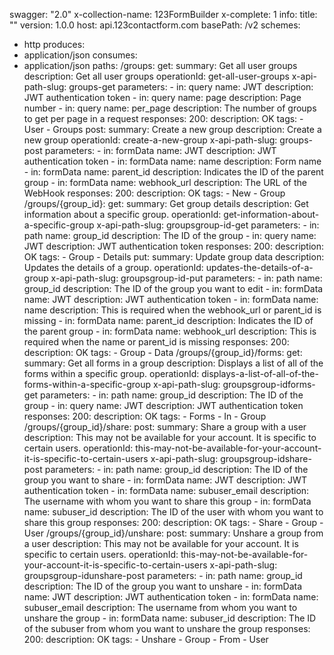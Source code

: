 swagger: "2.0"
x-collection-name: 123FormBuilder
x-complete: 1
info:
  title: ""
  version: 1.0.0
host: api.123contactform.com
basePath: /v2
schemes:
- http
produces:
- application/json
consumes:
- application/json
paths:
  /groups:
    get:
      summary: Get all user groups
      description: Get all user groups
      operationId: get-all-user-groups
      x-api-path-slug: groups-get
      parameters:
      - in: query
        name: JWT
        description: JWT authentication token
      - in: query
        name: page
        description: Page number
      - in: query
        name: per_page
        description: The number of groups to get per page in a request
      responses:
        200:
          description: OK
      tags:
      - User
      - Groups
    post:
      summary: Create a new group
      description: Create a new group
      operationId: create-a-new-group
      x-api-path-slug: groups-post
      parameters:
      - in: formData
        name: JWT
        description: JWT authentication token
      - in: formData
        name: name
        description: Form name
      - in: formData
        name: parent_id
        description: Indicates the ID of the parent group
      - in: formData
        name: webhook_url
        description: The URL of the WebHook
      responses:
        200:
          description: OK
      tags:
      - New
      - Group
  /groups/{group_id}:
    get:
      summary: Get group details
      description: Get information about a specific group.
      operationId: get-information-about-a-specific-group
      x-api-path-slug: groupsgroup-id-get
      parameters:
      - in: path
        name: group_id
        description: The ID of the group
      - in: query
        name: JWT
        description: JWT authentication token
      responses:
        200:
          description: OK
      tags:
      - Group
      - Details
    put:
      summary: Update group data
      description: Updates the details of a group.
      operationId: updates-the-details-of-a-group
      x-api-path-slug: groupsgroup-id-put
      parameters:
      - in: path
        name: group_id
        description: The ID of the group you want to edit
      - in: formData
        name: JWT
        description: JWT authentication token
      - in: formData
        name: name
        description: This is required when the webhook_url or parent_id is missing
      - in: formData
        name: parent_id
        description: Indicates the ID of the parent group
      - in: formData
        name: webhook_url
        description: This is required when the name or parent_id is missing
      responses:
        200:
          description: OK
      tags:
      - Group
      - Data
  /groups/{group_id}/forms:
    get:
      summary: Get all forms in a group
      description: Displays a list of all of the forms within a specific group.
      operationId: displays-a-list-of-all-of-the-forms-within-a-specific-group
      x-api-path-slug: groupsgroup-idforms-get
      parameters:
      - in: path
        name: group_id
        description: The ID of the group
      - in: query
        name: JWT
        description: JWT authentication token
      responses:
        200:
          description: OK
      tags:
      - Forms
      - In
      - Group
  /groups/{group_id}/share:
    post:
      summary: Share a group with a user
      description: This may not be available for your account. It is specific to certain
        users.
      operationId: this-may-not-be-available-for-your-account-it-is-specific-to-certain-users
      x-api-path-slug: groupsgroup-idshare-post
      parameters:
      - in: path
        name: group_id
        description: The ID of the group you want to share
      - in: formData
        name: JWT
        description: JWT authentication token
      - in: formData
        name: subuser_email
        description: The username with whom you want to share this group
      - in: formData
        name: subuser_id
        description: The ID of the user with whom you want to share this group
      responses:
        200:
          description: OK
      tags:
      - Share
      - Group
      - User
  /groups/{group_id}/unshare:
    post:
      summary: Unshare a group from a user
      description: This may not be available for your account. It is specific to certain
        users.
      operationId: this-may-not-be-available-for-your-account-it-is-specific-to-certain-users
      x-api-path-slug: groupsgroup-idunshare-post
      parameters:
      - in: path
        name: group_id
        description: The ID of the group you want to unshare
      - in: formData
        name: JWT
        description: JWT authentication token
      - in: formData
        name: subuser_email
        description: The username from whom you want to unshare the group
      - in: formData
        name: subuser_id
        description: The ID of the subuser from whom you want to unshare the group
      responses:
        200:
          description: OK
      tags:
      - Unshare
      - Group
      - From
      - User